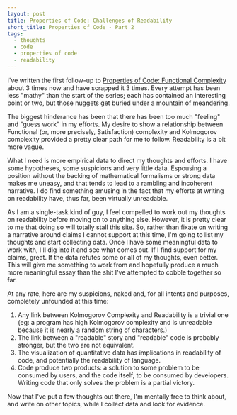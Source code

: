 ```yaml
---
layout: post
title: Properties of Code: Challenges of Readability
short_title: Properties of Code - Part 2
tags:
  - thoughts
  - code
  - properties of code
  - readability
---
```

I've written the first follow-up to [Properties of Code: Functional Complexity](http://mathish.com/2011/05/08/mother-functional.html)
about 3 times now and have scrapped it 3 times.  Every attempt has been less
"mathy" than the start of the series; each has contained an interesting
point or two, but those nuggets get buried under a mountain of meandering.

The biggest hinderance has been that there has been too much "feeling" and
"guess work" in my efforts.  My desire to show a relationship between
Functional (or, more precisely, Satisfaction) complexity and Kolmogorov
complexity provided a pretty clear path for me to follow.  Readability is a
bit more vague.

What I need is more empirical data to direct my thoughts and efforts.  I have
some hypotheses, some suspicions and very little data.  Espousing a position
without the backing of mathematical formalisms or strong data makes me uneasy,
and that tends to lead to a rambling and incoherent narrative.  I do find
something amusing in the fact that my efforts at writing on readability have,
thus far, been virtually unreadable.

As I am a single-task kind of guy, I feel compelled to work out my thoughts
on readability before moving on to anything else.  However, it is pretty
clear to me that doing so will totally stall this site.  So, rather than
fixate on writing a narrative around claims I cannot support at this time,
I'm going to list my thoughts and start collecting data.  Once I have some
meaningful data to work with, I'll dig into it and see what comes out.  If
I find support for my claims, great.  If the data refutes some or all of my
thoughts, even better.  This will give me something to work from and
hopefully produce a much more meaningful essay than the shit I've attempted
to cobble together so far.

At any rate, here are my suspicions, naked and, for all intents and purposes,
completely unfounded at this time:

1. Any link between Kolmogorov Complexity and Readability is a trivial one
   (eg: a program has high Kolmogorov complexity and is unreadable because it
   is nearly a random string of characters.)
2. The link between a "readable" story and "readable" code is probably
   stronger, but the two are not equivalent.
3. The visualization of quantitative data has implications in readability of
   code, and potentially the readability of language.
4. Code produce two products: a solution to some problem to be consumed by
   users, and the code itself, to be consumed by developers.  Writing code
   that only solves the problem is a partial victory.

Now that I've put a few thoughts out there, I'm mentally free to think about,
and write on other topics, while I collect data and look for evidence.
